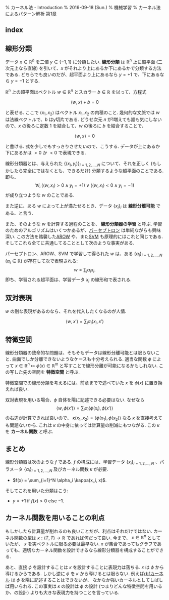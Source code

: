 % カーネル法 - Introduction
% 2016-09-18 (Sun.)
% 機械学習
% カーネル法によるパターン解析 第1章

## index

<div id=toc></div>

## 線形分類

データ $x \in \mathbb{R}^n$ を二値 $y \in \{-1,1\}$ に分類したい.
**線形分類** は $\mathbb{R}^n$ 上に超平面 (二次元上なら直線) を引いて、$x$ がそれより上にあるか下にあるかで分類する方法である.
どちらでも良いのだが、超平面より上にあるなら $y=+1$ で、下にあるなら $y=-1$ とする.

$\mathbb{R}^n$ 上の超平面はベクトル $w \in \mathbb{R}^n$ とスカラー $b \in \mathbb{R}$ を以って、方程式

$$\langle w, x \rangle + b = 0$$

と表せる.
ここで $\langle x_1, x_2 \rangle$ はベクトル $x_1, x_2$ の内積のこと.
幾何的な文脈では $w$ は法線ベクトルで、$b$ はy切片である.
どうせ次元 $n$ が1増えても誰も気にしないので、$x$ の後ろに定数 1 を結合して、$w$ の後ろに $b$ を結合することで、

$$\langle w, x\rangle = 0$$

と書ける.
式を少しでもすっきりさせたいので、こうする.
データが上にあるか下にあるかは $>0$ か $<0$ で表現できる.

線形分類器とは、与えられた $\{(x_i, y_i)\}_{i=1,2,\ldots,N}$ について、それを正しく (もしかしたら完全にではなくとも、できるだけ) 分類するような超平面のことである.
即ち、
$$\forall i, (\langle w,x_i \rangle > 0 \land y_i = +1) \lor (\langle w,x_i \rangle < 0 \land y_i = -1)$$
が成り立つような $w$ のことである.

また逆に、ある $w$ によって上が満たせるとき、データ $\{x_i\}_i$ は **線形分離可能** である、と言う.

また、そのような $w$ を計算する過程のことを、 **線形分類器の学習** と呼ぶ.
学習のためのアルゴリズムはいくつかあるが、[パーセプトロン](NNs.html) は単純ながらも興味深い.
この方法を踏襲した[AROW](arow.pdf) や、また[SVM](svm.html) も原理的にはこれと同じである.
そしてこれら全てに共通してることとして次のような事実がある.

パーセプトロン、AROW、SVM で学習して得られた $w$ は、ある $\{\alpha_i\}_{i=1,2,\ldots,N}$ ($\alpha_i \in \mathbb{R}$) が存在して次で表現される:
$$w = \sum_i \alpha_i x_i.$$
即ち、学習される超平面は、学習データ $x_i$ の線形和で表される.

## 双対表現

$w$ の別な表現があるのなら、それを代入したくなるのが人情.

$$\langle w, x' \rangle = \sum_i \alpha_i \langle x_i, x' \rangle$$

## 特徴空間

線形分類器の致命的な問題は、そもそもデータは線形分離可能とは限らないこと.
曲面でしか分離できないようなケースも十分考えられる.
適当な関数 $\phi$ によって
$x \in \mathbb{R}^n \mapsto \phi(x) \in \mathbb{R}^m$
と写すことで線形分離が可能になるかもしれない.
この写した先の空間を **特徴空間** と呼ぶ.

特徴空間での線形分類を考えるには、前章までで述べていた $x$ を $\phi(x)$ に置き換えれば良い.

双対表現を用いる場合、$\phi$ 自体を陽に記述できる必要はない.
なぜなら
$$\langle w, \phi(x') \rangle = \sum_i \alpha_i \langle \phi(x_i), \phi(x') \rangle$$
の右辺が計算できれば良いので、
$\kappa(x_1, x_2) = \langle \phi(x_1), \phi(x_2) \rangle$
なる $\kappa$ を直接考えても問題ないから.
これは $\kappa$ の中身に依っては計算量の削減にもつながる.
この $\kappa$ を **カーネル関数** と呼ぶ.

## まとめ

線形分類器は次のような $f$ である.
$f$ の構成には、学習データ $\{x_i\}_{i=1,2,\ldots,N}$ 、パラメータ $\{\alpha_i\}_{i=1,2,\ldots,N}$ 及びカーネル関数 $\kappa$ が必要.

- $f(x) = \sum_{i=1}^N \alpha_i \kappa(x_i, x)$.

そしてこれを用いた分類はこう:

- $y = +1$ if $f(x) > 0$ else $-1$.

## カーネル関数を用いることの利点

もしかしたら計算量が削れるのも良いことだが、利点はそれだけではない.
カーネル関数の型は $\kappa: (T, T) \rightarrow \mathbb{R}$ であれば何だって良い.
今まで、 $x \in \mathbb{R}^n$ としていたが、 $x$ を実ベクトルに限る必要は最早ない.
$x$ が集合であってもグラフであっても、適切なカーネル関数を設計できるなら線形分類器を構成することができる.

あと、直接 $\phi$ を設計することは $\kappa$ を設計することに表現力は落ちる.
$\kappa$ は $\phi$ から導けるからである.
しかし逆に $\phi$ を $\kappa$ から導けるとは限らない.
例えば[rbfカーネル](http://ibisforest.org/index.php?Gaussカーネル) は $\phi$ を陽に記述することはできないが、
なかなか強いカーネルとしてしばしば用いられる.
この事実は $\kappa$ の設計は $\phi$ の設計 (つまりどんな特徴空間を用いるか、の設計) よりも大きな表現力を持つことを言っている.

